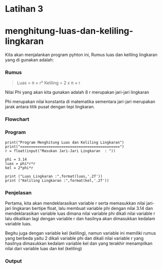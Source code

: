 # Latihan 3
# menghitung-luas-dan-keliling-lingkaran

Kita akan menjalankan program pyhton ini, Rumus luas dan keliling lingkaran yang di gunakan adalah:

### Rumus
> Luas = π × r² Keliling = 2 x π × r

Nilai Phi yang akan kita gunakan adalah 8 r merupakan jari-jari lingkaran

Phi merupakan nilai konstanta di matematika sementara jari-jari merupakan jarak antara titik pusat dengan tepi lingkaran.
### Flowchart

### Program
```
print("Program Menghitung Luas dan Keliling Lingkaran")
print("==============================================")
r = float(input("Masukan Jari-Jari Lingkaran  : "))

phi = 3.14
luas = phi*r*r
kel = 2*phi*r

print ("Luas Lingkaran :",format(luas,'.2f'))
print ("Keliling Lingkaran :",format(kel,'.2f'))
```
### Penjelasan
Pertama, kita akan mendeklarasikan variable r serta memasukkan nilai jari-jari lingkaran bertipe float, lalu membuat variable phi dengan nilai 3.14 dan mendeklarasikan variable luas dimana nilai variable phi dikali nilai variable r lalu dikalikan lagi dengan variable r dan hasilnya akan dimasukkan kedalam variable luas.

Begitu juga dengan variable kel (keliling), namun variable ini memiliki rumus yang berbeda yaitu 2 dikali variable phi dan dikali nilai variable r yang hasilnya dimasukkan kedalam variable kel dan yang terakhir menampilkan nilai dari variable luas dan kel (keliling)

### Output
